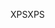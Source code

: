 <span data-ttu-id="a65e9-101">XPS</span><span class="sxs-lookup"><span data-stu-id="a65e9-101">XPS</span></span>